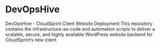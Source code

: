 # DevOpsHive
DevOpsHive - CloudSprint Client Website Deployment This repository contains the infrastructure-as-code and automation scripts to deliver a scalable, secure, and highly available WordPress website backend for CloudSprint’s new client.
